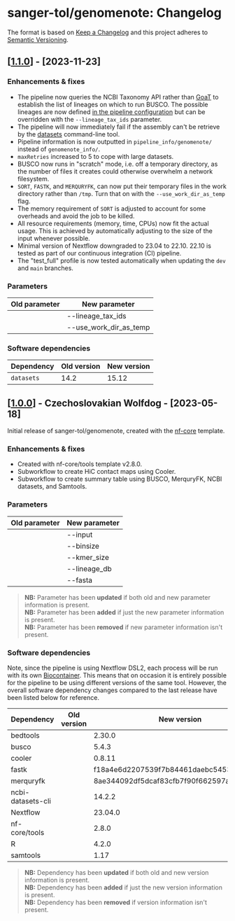 # sanger-tol/genomenote: Changelog

The format is based on [Keep a Changelog](https://keepachangelog.com/en/1.0.0/)
and this project adheres to [Semantic Versioning](https://semver.org/spec/v2.0.0.html).

## [[1.1.0](https://github.com/sanger-tol/genomenote/releases/tag/1.1.0)] - [2023-11-23]

### Enhancements & fixes

- The pipeline now queries the NCBI Taxonomy API rather than
  [GoaT](https://goat.genomehubs.org/api) to establish the list of lineages on
  which to run BUSCO. The possible lineages are now defined [in the pipeline
  configuration](assets/mapping_taxids-busco_dataset_name.eukaryota_odb10.2019-12-16.txt)
  but can be overridden with the `--lineage_tax_ids` parameter.
- The pipeline will now immediately fail if the assembly can't be retrieve by
  the [datasets](https://www.ncbi.nlm.nih.gov/datasets/docs/v2/download-and-install/)
  command-line tool.
- Pipeline information is now outputted in `pipeline_info/genomenote/` instead
  of `genomenote_info/`.
- `maxRetries` increased to 5 to cope with large datasets.
- BUSCO now runs in "scratch" mode, i.e. off a temporary directory, as the
  number of files it creates could otherwise overwhelm a network filesystem.
- `SORT`, `FASTK`, and `MERQURYFK`, can now put their temporary files in the
  work directory rather than `/tmp`. Turn that on with the `--use_work_dir_as_temp`
  flag.
- The memory requirement of `SORT` is adjusted to account for some overheads
  and avoid the job to be killed.
- All resource requirements (memory, time, CPUs) now fit the actual usage. This
  is achieved by automatically adjusting to the size of the input whenever
  possible.
- Minimal version of Nextflow downgraded to 23.04 to 22.10. 22.10 is tested as
  part of our continuous integration (CI) pipeline.
- The "test_full" profile is now tested automatically when updating the `dev`
  and `main` branches.

### Parameters

| Old parameter | New parameter          |
| ------------- | ---------------------- |
|               | --lineage_tax_ids      |
|               | --use_work_dir_as_temp |

### Software dependencies

| Dependency | Old version | New version |
| ---------- | ----------- | ----------- |
| `datasets` | 14.2        | 15.12       |

## [[1.0.0](https://github.com/sanger-tol/genomenote/releases/tag/1.0.0)] - Czechoslovakian Wolfdog - [2023-05-18]

Initial release of sanger-tol/genomenote, created with the [nf-core](https://nf-co.re/) template.

### Enhancements & fixes

- Created with nf-core/tools template v2.8.0.
- Subworkflow to create HiC contact maps using Cooler.
- Subworkflow to create summary table using BUSCO, MerquryFK, NCBI datasets, and Samtools.

### Parameters

| Old parameter | New parameter |
| ------------- | ------------- |
|               | --input       |
|               | --binsize     |
|               | --kmer_size   |
|               | --lineage_db  |
|               | --fasta       |

> **NB:** Parameter has been **updated** if both old and new parameter information is present. </br> **NB:** Parameter has been **added** if just the new parameter information is present. </br> **NB:** Parameter has been **removed** if new parameter information isn't present.

### Software dependencies

Note, since the pipeline is using Nextflow DSL2, each process will be run with its own [Biocontainer](https://biocontainers.pro/#/registry). This means that on occasion it is entirely possible for the pipeline to be using different versions of the same tool. However, the overall software dependency changes compared to the last release have been listed below for reference.

| Dependency        | Old version | New version                              |
| ----------------- | ----------- | ---------------------------------------- |
| bedtools          |             | 2.30.0                                   |
| busco             |             | 5.4.3                                    |
| cooler            |             | 0.8.11                                   |
| fastk             |             | f18a4e6d2207539f7b84461daebc54530a9559b0 |
| merquryfk         |             | 8ae344092df5dcaf83cfb7f90f662597a9b1fc61 |
| ncbi-datasets-cli |             | 14.2.2                                   |
| Nextflow          |             | 23.04.0                                  |
| nf-core/tools     |             | 2.8.0                                    |
| R                 |             | 4.2.0                                    |
| samtools          |             | 1.17                                     |

> **NB:** Dependency has been **updated** if both old and new version information is present. </br> **NB:** Dependency has been **added** if just the new version information is present. </br> **NB:** Dependency has been **removed** if version information isn't present.
